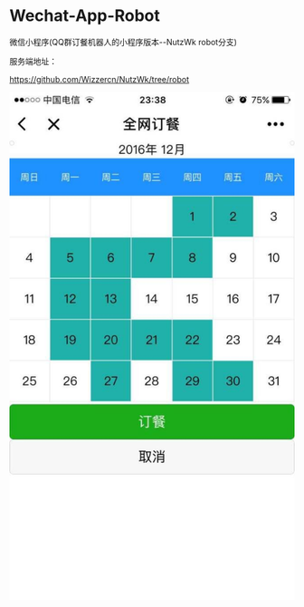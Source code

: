 # Wechat-App-Robot
微信小程序(QQ群订餐机器人的小程序版本--NutzWk robot分支)

服务端地址：

https://github.com/Wizzercn/NutzWk/tree/robot

![订餐界面](demo.jpg)
